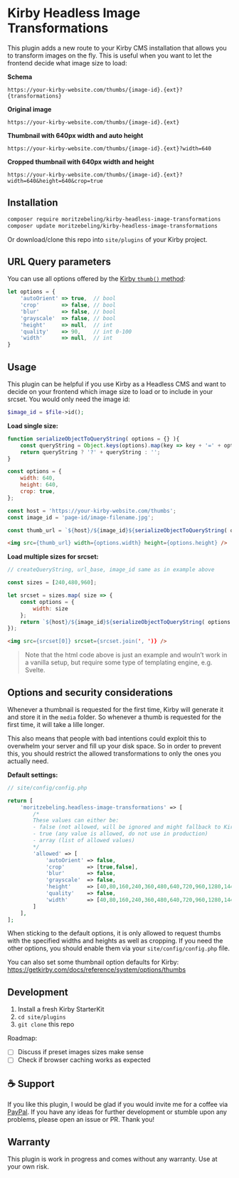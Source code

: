 # Kirby Headless Image Transformations

This plugin adds a new route to your Kirby CMS installation that allows you to transform images on the fly. This is useful when you want to let the frontend decide what image size to load:

**Schema**
```
https://your-kirby-website.com/thumbs/{image-id}.{ext}?{transformations}
```

**Original image**
```
https://your-kirby-website.com/thumbs/{image-id}.{ext}
```

**Thumbnail with 640px width and auto height**
```
https://your-kirby-website.com/thumbs/{image-id}.{ext}?width=640
```

**Cropped thumbnail with 640px width and height**
```
https://your-kirby-website.com/thumbs/{image-id}.{ext}?width=640&height=640&crop=true
```

## Installation

```bash
composer require moritzebeling/kirby-headless-image-transformations
composer update moritzebeling/kirby-headless-image-transformations
```

Or download/clone this repo into `site/plugins` of your Kirby project.

## URL Query parameters

You can use all options offered by the [Kirby `thumb()` method](https://getkirby.com/docs/reference/objects/cms/file/thumb#options):

```js
let options = {
    'autoOrient' => true,  // bool
    'crop'       => false, // bool
    'blur'       => false, // bool
    'grayscale'  => false, // bool
    'height'     => null,  // int
    'quality'    => 90,    // int 0-100
    'width'      => null,  // int
}
```

## Usage

This plugin can be helpful if you use Kirby as a Headless CMS and want to decide on your frontend which image size to load or to include in your srcset. You would only need the image id:

```php
$image_id = $file->id();
```

**Load single size:**

```js
function serializeObjectToQueryString( options = {} ){
    const queryString = Object.keys(options).map(key => key + '=' + options[key]).join('&');
    return queryString ? '?' + queryString : '';
}

const options = {
    width: 640,
    height: 640,
    crop: true,
};

const host = 'https://your-kirby-website.com/thumbs';
const image_id = 'page-id/image-filename.jpg';

const thumb_url = `${host}/${image_id}${serializeObjectToQueryString( options )}`;
```
```html
<img src={thumb_url} width={options.width} height={options.height} />
```

**Load multiple sizes for srcset:**

```js
// createQueryString, url_base, image_id same as in example above

const sizes = [240,480,960];

let srcset = sizes.map( size => {
    const options = {
        width: size
    };
    return `${host}/${image_id}${serializeObjectToQueryString( options )} ${size}w`;
});

```
```html
<img src={srcset[0]} srcset={srcset.join(', ')} />
```

> Note that the html code above is just an example and wouln’t work in a vanilla setup, but require some type of templating engine, e.g. Svelte.

## Options and security considerations

Whenever a thumbnail is requested for the first time, Kirby will generate it and store it in the `media` folder. So whenever a thumb is requested for the first time, it will take a lille longer.

This also means that people with bad intentions could exploit this to overwhelm your server and fill up your disk space. So in order to prevent this, you should restrict the allowed transformations to only the ones you actually need.

**Default settings:**

```php
// site/config/config.php

return [
    'moritzebeling.headless-image-transformations' => [
        /*
        These values can either be:
        - false (not allowed, will be ignored and might fallback to Kirby's default settings)
        - true (any value is allowed, do not use in production)
        - array (list of allowed values)
        */
        'allowed' => [
            'autoOrient' => false,
            'crop'       => [true,false],
            'blur'       => false,
            'grayscale'  => false,
            'height'     => [40,80,160,240,360,480,640,720,960,1280,1440,1920,2560,3200],
            'quality'    => false,
            'width'      => [40,80,160,240,360,480,640,720,960,1280,1440,1920,2560,3200],
        ]
    ],
];
```

When sticking to the default options, it is only allowed to request thumbs with the specified widths and heights as well as cropping. If you need the other options, you should enable them via your `site/config/config.php` file.

You can also set some thumbnail option defaults for Kirby:
https://getkirby.com/docs/reference/system/options/thumbs

## Development

1. Install a fresh Kirby StarterKit
2. `cd site/plugins`
3. `git clone` this repo

Roadmap:
- [ ] Discuss if preset images sizes make sense
- [ ] Check if browser caching works as expected

## ☕️ Support

If you like this plugin, I would be glad if you would invite me for a coffee via [PayPal](http://more.moritzebeling.com/support).
If you have any ideas for further development or stumble upon any problems, please open an issue or PR. Thank you!

## Warranty

This plugin is work in progress and comes without any warranty. Use at your own risk.
